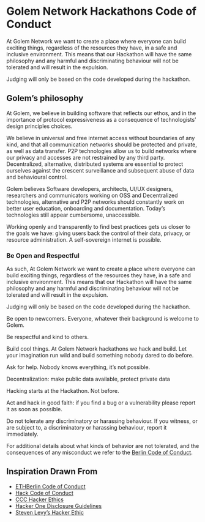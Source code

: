 # Golem Network Hackathons Code of Conduct

At Golem Network we want to create a place where everyone can build exciting things, regardless of the resources they have, in a safe and inclusive environment. This means that our Hackathon will have the same philosophy and any harmful and discriminating behaviour will not be tolerated and will result in the expulsion.

Judging will only be based on the code developed during the hackathon.

## Golem’s philosophy

At Golem, we believe in building software that reflects our ethos, and in the importance of protocol expressiveness as a consequence of technologists’ design principles choices.

We believe in universal and free internet access without boundaries of any kind, and that all communication networks should be protected and private, as well as data transfer. P2P technologies allow us to build networks where our privacy and accesses are not restrained by any third party.  Decentralized, alternative, distributed systems are essential to protect ourselves against the crescent surveillance and subsequent abuse of data and behavioural control.

Golem believes Software developers, architects, UI/UX designers, researchers and communicators working on OSS and Decentralized technologies, alternative and P2P networks should constantly work on better user education, onboarding and documentation. Today’s technologies still appear cumbersome, unaccessible.

Working openly and transparently to find best practices gets us closer to the goals we have: giving users back the control of their data, privacy, or resource administration. A self-sovereign internet is possible.

### Be Open and Respectful
As such, At Golem Network we want to create a place where everyone can build exciting things, regardless of the resources they have, in a safe and inclusive environment. This means that our Hackathon will have the same philosophy and any harmful and discriminating behaviour will not be tolerated and will result in the expulsion.

Judging will only be based on the code developed during the hackathon.

Be open to newcomers. Everyone, whatever their background is welcome to Golem.

Be respectful and kind to others.

Build cool things. At Golem Network hackathons we hack and build. Let your imagination run wild and build something nobody dared to do before.

Ask for help. Nobody knows everything, it’s not possible.

Decentralization: make public data available, protect private data

Hacking starts at the Hackathon. Not before.

Act and hack in good faith: if you find a bug or a vulnerability please report it as soon as possible.

Do not tolerate any discriminatory or harassing behaviour. If you witness, or are subject to, a discriminatory or harassing behaviour, report it immediately.


For additional details about what kinds of behavior are not tolerated, and the consequences of any misconduct we refer to the [Berlin Code of Conduct](https://berlincodeofconduct.org/).

## Inspiration Drawn From

- [ETHBerlin Code of Conduct](https://github.com/ethberlin-hackathon/ETHBerlin-KnowledgeBase/blob/master/code-of-conduct.md)
- [Hack Code of Conduct](https://hackcodeofconduct.org/)
- [CCC Hacker Ethics](https://www.ccc.de/en/hackerethics)
- [Hacker One Disclosure Guidelines](https://www.hackerone.com/disclosure-guidelines)
- [Steven Levy’s Hacker Ethic](https://en.wikipedia.org/wiki/Hacker_ethic)
